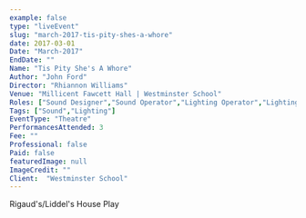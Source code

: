 ```yaml
---
example: false
type: "liveEvent"
slug: "march-2017-tis-pity-shes-a-whore"
date: 2017-03-01
Date: "March-2017"
EndDate: ""
Name: "Tis Pity She's A Whore"
Author: "John Ford"
Director: "Rhiannon Williams"
Venue: "Millicent Fawcett Hall | Westminster School"
Roles: ["Sound Designer","Sound Operator","Lighting Operator","Lighting Rigging Assistant"]
Tags: ["Sound","Lighting"]
EventType: "Theatre"
PerformancesAttended: 3
Fee: ""
Professional: false
Paid: false
featuredImage: null
ImageCredit: ""
Client:  "Westminster School"
---
```


Rigaud's/Liddel's House Play
